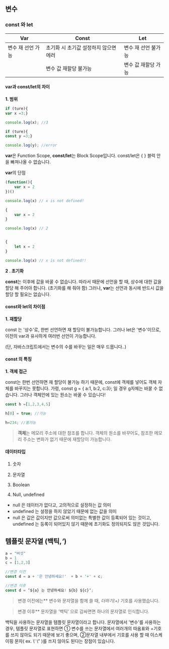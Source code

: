 ## 변수

### const 와 let

| Var               | Const                                 | Let                 |
| ----------------- | ------------------------------------- | ------------------- |
| 변수 재 선언 가능 | 초기화 시 초기값 설정하지 않으면 에러 | 변수 재 선언 불가능 |
|                   | 변수 값 재할당 불가능                 | 변수 값 재할당 가능 |



#### var과 const/let의 차이

**1. 범위**

```javascript
if (ture){
var x =3;} 

console.log(x); //3
```

```javascript
if (ture){
const y =3;} 

console.log(y); //error  
```

**var**은 Function Scope, **const/let**는 Block Scope입니다. const/let은 { } 블럭 안을 빠져나올 수 없습니다.

**var**의 단점

```javascript
(function(){
    var x = 2    
})()

console.log(x) // x is not defined!

{
    var x = 2
}

console.log(x) // 2
```

```javascript

{
    let x = 2
}

console.log(x) // x is not defined!!
```

**2 . 초기화**

**const**는 이후에 값을 바꿀 수 없습니다. 따라서 때문에 선언을 할 때, 상수에 대한 값을 할당 해 주어야 합니다. (초기화를 해 줘야 함)  그러나, **var**는 선언과 동시에 반드시 값을 할당 할 필요는 없습니다.


#### const와 let의 차이점

**1. 재할당**

const 는 '상수'로, 한번 선언하면 재 할당이 불가능합니다. 그러나 let은 '변수'이므로, 이전의 var과 유사하게 여러번 선언이 가능합니다.

(단, 자바스크립트에서는 변수의 수를 바꾸는 일은 매우 드뭅니다..)



#### const 의 특징

**1. 객체 접근**

const는 한번 선언하면 재 할당이 불가능 하기 때문에, const에 객체를 넣어도 객체 자체를 바꾸지는 못합니다. 가령,  const g = { a:1, b:2, c:3}; 일 경우 g자체는 바꿀 수 없습니다. 그러나 객체안에 있는 원소는 바꿀 수 있습니다!

```javascript
const h =[1,2,3,4,5] 

h[0] = true; //가능

h=234; //불가능
```

> **객체**는 메모리 주소에 대한 참조를 합니다. 객체의 원소를 바꾸어도, 참조한 메모리 주소는 변화가 없기 때문에 재할당이 가능합니다.



#### 데이터타입

1. 숫자

2. 문자열

3. Boolean

4. Null, undefined

- null 은 데이터가 없다고, 고의적으로 설정하는 값 의미
- undefined 는 설정을 하지 않았기 때문에 없는 값을 의미
- null 은 값은 값이지만 값으로써 의미없는 특별한 값이 등록되어 있는 것이고, undefined 는 등록이 되어있지 않기 때문에 초기화도 정의되지도 않은 것입니다.



## 템플릿 문자열 (백틱,*‘*)

```javascript
a = "버섯"
b = 1
c = [1,2,3] 

//변경 이전
const d = a + '은 안녕하세요!'  + b + '+' + c; 

//변경 이후
const d = ‘${a} 는 안녕하세요! ${b} ${c}‘;
```

>변경 이전에는** 변수와 문자열을 함께 쓸 때, *더하기(+)* 기호를 사용했습니다.

> 변경 이후** 문자열을 '백틱’ 으로 감싸면면 하나의 문자열로 인식합니다. 

백틱을 사용하는 문자열을 템플릿 문자열이라고 합니다. 문자열에서 '변수'를 사용하는 경우, 템플릿 문자열로 표현하면 ① 변수를 쓰는 문자열에서 여러개의 따옴표와 +기호를 쓰지 않아도 되기 때문에 보기 좋으며, ②문자열 내부에서 기호를 사용 할 때 이스케이핑  문자( ex. \’ \”  )를 쓰지 않아도 된다는 장점이 있습니다. 



